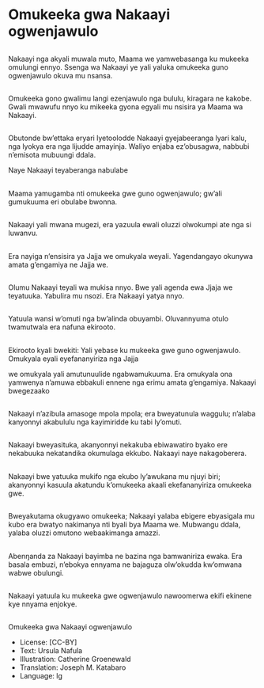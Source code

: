 # Omukeeka gwa Nakaayi ogwenjawulo

##
Nakaayi nga akyali
muwala muto, Maama
we yamwebasanga ku
mukeeka omulungi
ennyo.
Ssenga wa Nakaayi ye
yali yaluka omukeeka
guno ogwenjawulo
okuva mu nsansa.

##
Omukeeka gono
gwalimu langi
ezenjawulo nga bululu,
kiragara ne kakobe.
Gwali mwawufu nnyo
ku mikeeka gyona
egyali mu nsisira ya
Maama wa Nakaayi.

##
Obutonde bw’ettaka
eryari lyetoolodde
Nakaayi gyejabeeranga
lyari kalu, nga lyokya
era nga lijudde
amayinja.
Waliyo enjaba
ez’obusagwa, nabbubi
n’emisota mubuungi
ddala.

Naye Nakaayi
teyaberanga nabulabe

##
Maama yamugamba nti
omukeeka gwe guno
ogwenjawulo; gw’ali
gumukuuma eri
obulabe bwonna.

##
Nakaayi yali mwana
mugezi, era yazuula
ewali oluzzi olwokumpi
ate nga si luwanvu.

##
Era nayiga n’ensisira ya
Jajja we omukyala
weyali.
Yagendangayo okunywa
amata g’engamiya ne
Jajja we.

##
Olumu Nakaayi teyali
wa mukisa nnyo. Bwe
yali agenda ewa Jjaja
we teyatuuka. Yabulira
mu nsozi.
Era Nakaayi yatya
nnyo.

##
Yatuula wansi w’omuti
nga bw’alinda
obuyambi.
Oluvannyuma otulo
twamutwala era nafuna
ekirooto.

##
Ekirooto kyali bwekiti:
Yali yebase ku mukeeka
gwe guno ogwenjawulo.
Omukyala eyali
eyefananyiriza nga Jajja

we omukyala yali
amutunuulide
ngabwamukuuma.
Era omukyala ona
yamwenya n’amuwa
ebbakuli ennene nga
erimu amata
g’engamiya.
Nakaayi bwegezaako

##
Nakaayi n’azibula
amasoge mpola mpola;
era bweyatunula
waggulu; n’alaba
kanyonnyi akabululu
nga kayimiridde ku tabi
ly’omuti.

##
Nakaayi bweyasituka,
akanyonnyi nekakuba
ebiwawatiro byako ere
nekabuuka nekatandika
okumulaga ekkubo.
Nakaayi naye
nakagoberera.

##
Nakaayi bwe yatuuka
mukifo nga ekubo
ly’awukana mu njuyi
biri; akanyonnyi kasuula
akatundu k’omukeeka
akaali ekefananyiriza
omukeeka gwe.

##
Bweyakutama
okugyawo omukeeka;
Nakaayi yalaba ebigere
ebyasigala mu kubo era
bwatyo nakimanya nti
byali bya Maama we.
Mubwangu ddala,
yalaba oluzzi omutono
webaakimanga amazzi.

##
Abenŋanda za Nakaayi
bayimba ne bazina nga
bamwaniriza ewaka.
Era basala embuzi,
n’ebokya ennyama ne
bajaguza olw’okudda
kw’omwana wabwe
obulungi.

##
Nakaayi yatuula ku
mukeeka gwe
ogwenjawulo
nawoomerwa ekifi
ekinene kye nnyama
enjokye.

##
Omukeeka gwa Nakaayi
ogwenjawulo
* License: [CC-BY]
* Text: Ursula Nafula
* Illustration: Catherine Groenewald
* Translation: Joseph M. Katabaro
* Language: lg
